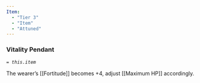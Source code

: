 ```yaml
---
Item:
  - "Tier 3"
  - "Item"
  - "Attuned"
---
```

### Vitality Pendant
_`= this.item`_ 

The wearer’s [[Fortitude]] becomes +4, adjust [[Maximum HP]] accordingly. 